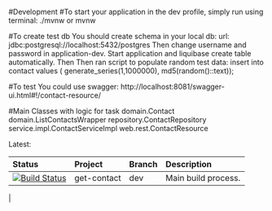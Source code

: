 #Development 
#To start 
 your application in the dev profile, simply run using terminal: 
 ./mvnw or mvnw
 
 #To create test db
 You should create schema in your local db:
 url: jdbc:postgresql://localhost:5432/postgres
 Then change username and password in application-dev.
 Start application and liquibase create table automatically. Then 
 Then ran script to populate random test data:
 insert into contact values ( generate_series(1,1000000), md5(random()::text));
 
#To test
 You could use swagger:
 http://localhost:8081/swagger-ui.html#!/contact-resource/
 
 #Main Classes with logic for task 
 domain.Contact
 domain.ListContactsWrapper
 repository.ContactRepository
 service.impl.ContactServiceImpl
 web.rest.ContactResource
 
 
Latest:

| Status | Project | Branch | Description
| :----- | :------ | :--- | :---
| [![Build Status](https://api.travis-ci.com/ViktorSokil/get-contacts.svg?branch=master)](https://travis-ci.com/ViktorSokil/get-contacts#) | get-contact | dev | Main build process.

| 


